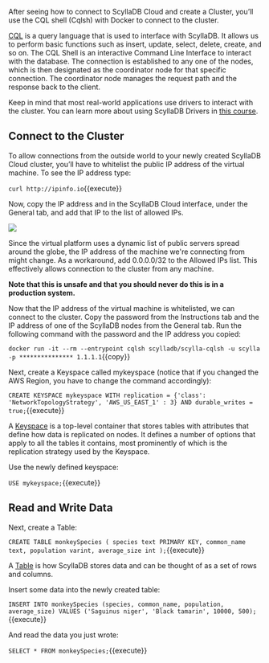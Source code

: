 After seeing how to connect to ScyllaDB Cloud and create a Cluster, you’ll use the CQL shell (Cqlsh) with Docker to connect to the cluster.

[CQL](https://university.scylladb.com/courses/data-modeling/lessons/basic-data-modeling-2/topic/cql-cqlsh-and-basic-cql-syntax/) is a query language that is used to interface with ScyllaDB. It allows us to perform basic functions such as insert, update, select, delete, create, and so on.
The CQL Shell is an interactive Command Line Interface to interact with the database. The connection is established to any one of the nodes, which is then designated as the coordinator node for that specific connection. The coordinator node manages the request path and the response back to the client.

Keep in mind that most real-world applications use drivers to interact with the cluster. You can learn more about using ScyllaDB Drivers in [this course](https://university.scylladb.com/courses/using-scylla-drivers/). 

## Connect to the Cluster

To allow connections from the outside world to your newly created ScyllaDB Cloud cluster, you’ll have to whitelist the public IP address of the virtual machine.
To see the IP address type:

`curl http://ipinfo.io`{{execute}}

Now, copy the IP address and in the ScyllaDB Cloud interface, under the General tab, and add that IP to the list of allowed IPs. 

![](https://university.scylladb.com/wp-content/uploads/2021/06/Screenshot-from-2021-06-20-16-16-23.png)

Since the virtual platform uses a dynamic list of public servers spread around the globe, the IP address of the machine we're connecting from might change. As a workaround, add 0.0.0.0/32 to the Allowed IPs list. This effectively allows connection to the cluster from any machine.

**Note that this is unsafe and that you should never do this is in a production system.** 

Now that the IP address of the virtual machine is whitelisted, we can connect to the cluster. Copy the password from the Instructions tab and the IP address of one of the ScyllaDB nodes from the General tab. Run the following command with the password and the IP address you copied:

`docker run -it --rm --entrypoint cqlsh scylladb/scylla-cqlsh -u scylla -p *************** 1.1.1.1`{{copy}}

Next, create a Keyspace called mykeyspace (notice that if you changed the AWS Region, you have to change the command accordingly):

`CREATE KEYSPACE mykeyspace WITH replication = {'class': 'NetworkTopologyStrategy', 'AWS_US_EAST_1' : 3} AND durable_writes = true;`{{execute}}

A [Keyspace](https://university.scylladb.com/courses/data-modeling/lessons/basic-data-modeling-2/topic/keyspace/) is a top-level container that stores tables with attributes that define how data is replicated on nodes. It defines a number of options that apply to all the tables it contains, most prominently of which is the replication strategy used by the Keyspace.

Use the newly defined keyspace:

`USE mykeyspace;`{{execute}}

## Read and Write Data

Next, create a Table:

`CREATE TABLE monkeySpecies (
    species text PRIMARY KEY,
    common_name text,
    population varint,
    average_size int
);`{{execute}}

A [Table](https://university.scylladb.com/courses/data-modeling/lessons/basic-data-modeling-2/topic/table-and-basic-concepts/) is how ScyllaDB stores data and can be thought of as a set of rows and columns.


Insert some data into the newly created table:

`INSERT INTO monkeySpecies (species, common_name, population, average_size) VALUES ('Saguinus niger', 'Black tamarin', 10000, 500);`{{execute}}

And read the data you just wrote:

`SELECT * FROM monkeySpecies;`{{execute}}



